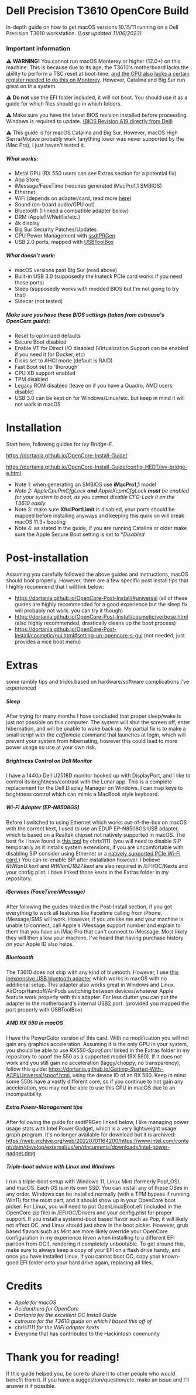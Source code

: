 # Dell Precision T3610 OpenCore Build
In-depth guide on how to get macOS versions 10.15/11 running on a Dell Precision T3610 workstation. _(Last updated 11/06/2023)_


### Important information

⚠ **WARNING!** You cannot run macOS Monterey or higher (12.0+) on this machine. This is because due to its age, the T3610's motherboard lacks the ability to perform a TSC reset at boot-time, <a href="https://github.com/acidanthera/CpuTscSync#cputscsync">and the CPU also lacks a certain register needed to do this on Monterey</a>. However, Catalina and Big Sur run great on this system.


⚠ **Do not** use the EFI folder included, it will not boot. You should use it as a guide for which files should go in which folders.

⚠ Make sure you have the latest BIOS revision installed before proceeding. Windows is required to update. <a href="https://www.dell.com/support/home/en-us/drivers/driversdetails?driverid=4d5hg">(BIOS Revision A19 directly from Dell)</a>

⚠ This guide is for macOS Catalina and Big Sur. However, macOS High Sierra/Mojave probably work (anything lower was never supported by the iMac Pro), I just haven't tested it. 


##### What works:
- Metal GPU (RX 550 users can see Extras section for a potential fix)
- App Store
- iMessage/FaceTime (requires generated iMacPro1,1 SMBIOS)
- Ethernet
- WiFi (depends on adapter/card, read more <a href="https://dortania.github.io/Wireless-Buyers-Guide/">here</a>)
- Sound (on-board audio/GPU out)
- Bluetooth (I linked a compatible adapter below)
- DRM (AppleTV/Netflix/etc.)
- 4k display
- Big Sur Security Patches/Updates
- CPU Power Management with <a href="https://dortania.github.io/OpenCore-Post-Install/universal/pm.html#sandy-and-ivy-bridge-power-management">ssdtPRGen</a>
- USB 2.0 ports, mapped with <a href="https://github.com/USBToolBox/tool">USBToolBox</a> 

##### What doesn't work:
- macOS versions past Big Sur (read above)
- Built-in USB 3.0 (supposedly the Inateck PCIe card works if you need those ports)
- Sleep (supposedly works with modded BIOS but I'm not going to try that) 
- Sidecar (not tested)

##### Make sure you have these BIOS settings (taken from cstrouse's OpenCore guide):
- Reset to optimized defaults
- Secure Boot disabled
- Enable VT for Direct I/O disabled (Virtualization Support can be enabled if you need it for Docker, etc)
- Disks set to AHCI mode (default is RAID)
- Fast Boot set to 'thorough'
- CPU XD support enabled
- TPM disabled
- Legacy ROM disabled (leave on if you have a Quadro, AMD users disable)
- USB 3.0 can be kept on for Windows/Linux/etc. but keep in mind it will not work in macOS


# Installation

Start here, following guides for _Ivy Bridge-E_. 

https://dortania.github.io/OpenCore-Install-Guide/

https://dortania.github.io/OpenCore-Install-Guide/config-HEDT/ivy-bridge-e.html

- Note 1: when generating an SMBIOS use **iMacPro1,1** model
-  _Note 2: AppleCpuPmCfgLock **and** AppleXcpmCfgLock **must** be enabled for your system to boot, as you cannot disable CFG-Lock it on the T3610 easily_
-  Note 3: make sure **XhciPortLimit** is disabled, your ports should be mapped before installing anyways and keeping this quirk on will break macOS 11.3+ booting
-  Note 4: as stated in the guide, if you are running Catalina or older make sure the Apple Secure Boot setting is set to **Disabled*

# Post-installation
Assuming you carefully followed the above guides and instructions, macOS should boot properly. However, there are a few specific post install tips that I highly recommend that I will link below:

- https://dortania.github.io/OpenCore-Post-Install/#universal (all of these guides are highly recommended for a good experience but the sleep fix will probably not work. you can try it though)
- https://dortania.github.io/OpenCore-Post-Install/cosmetic/verbose.html (also highly recommended, drastically cleans up the boot process)
- https://dortania.github.io/OpenCore-Post-Install/cosmetic/gui.html#setting-up-opencore-s-gui (not needed, just provides a nice boot menu)

# Extras 
some rambly tips and tricks based on hardware/software complications I've experienced

##### Sleep
After trying for many months I have concluded that proper sleep/wake is just not possible on this computer. The system will shut the screen off, enter hibernation, and will be unable to wake back up. My partial fix is to make a small script with the _caffeinate_ command that launches at login, which will prevent your system from hibernating, however this could lead to more power usage so use at your own risk.



##### Brightness Control on Dell Monitor
I have a 1440p Dell U2518D monitor hooked up with DisplayPort, and I like to control its brightness/contrast with the Lunar app. This is a complete replacement for the Dell Display Manager on Windows. I can map keys to brightness control which can mimic a MacBook style keyboard.



##### Wi-Fi Adapter (EP-N8508GS)
Before I switched to using Ethernet which works out-of-the-box on macOS with the correct kext, I used to use an EDUP EP-N8508GS USB adapter, which is based on a Realtek chipset not natively supported in macOS. The best fix I have found is <a href="https://github.com/chris1111/Wireless-USB-Big-Sur-Adapter">this tool</a> by chris1111. (you will need to disable SIP temporarily as it installs system extensions, if you are uncomfortable with disabling SIP consider using Ethernet or a <a href="https://dortania.github.io/Wireless-Buyers-Guide/types-of-wireless-card/pcie.html">natively supported PCIe Wi-Fi card.</a>) You can re-enable SIP after installation however. I believe _RtWlanU.kext_ and _RtWlanU1827.kext_ are also required in /EFI/OC/Kexts and your config.plist. I have linked those kexts in the Extras folder in my repository.



##### iServices (FaceTime/iMessage)
After following the guides linked in the Post-Install section, if you got everything to work all features like Facetime calling from iPhone, iMessage/SMS will work. However, if you are like me and your machine is unable to connect, call Apple's iMessage support number and explain to them that you have an iMac Pro that can't connect to iMessage. Most likely they will then allow your machine. I've heard that having purchase history on your Apple ID also helps.





##### Bluetoooth
The T3610 does not ship with any kind of bluetooth. However, I use <a href="https://www.amazon.com/IOGEAR-Bluetooth-Multi-Language-Version-GBU521W6/dp/B007ZT2AXE?th=1" rel="nofollow noreferrer">this inexpensive USB bluetooth adapter</a> which works in macOS with no additional setup. This adapter also works great in Windows and Linux. AirDrop/Handoff/AirPods switching between devices/whatever Apple feature work properly with this adapter. For less clutter you can put the adapter in the motherboard's internal USB2 port. (provided you mapped the port properly with USBToolBox)



##### AMD RX 550 in macOS
I have the PowerColor version of this card. With no modification you will not gain any graphics acceleration. Assuming it is the only GPU in your system, you should be able to use _RX550-Spoof.aml_ linked in the Extras folder in my repository to spoof the 550 as a supported model (RX 560). If it does not work and you still gain no acceleration (laggy/choppy, no transparency), follow this guide: https://dortania.github.io/Getting-Started-With-ACPI/Universal/spoof.html, using the device ID of an RX 560. Keep in mind some 550s have a vastly different core, so if you continue to not gain any acceleration, you may not be able to use this GPU in macOS due to an incompatibility.



##### Extra Power-Management tips
After following the guide for ssdtPRGen linked below, I like managing power usage stats with Intel Power Gadget, which is a very lightweight usage graph program. It's no longer available for download but it is archived: https://web.archive.org/web/20220701164200/https://www.intel.com/content/dam/develop/external/us/en/documents/downloads/intel-power-gadget.dmg


##### Triple-boot advice with Linux and Windows
I run a triple-boot setup with Windows 11, Linux Mint (formerly Pop!_OS), and macOS. Each OS is in its own SSD. You can install any of these OSes in any order. Windows can be installed normally (with a TPM bypass if running Win11) for the most part, and it should show up in your OpenCore boot picker. For Linux, you will need to put OpenLinuxBoot.efi (included in the OpenCore zip file) in /EFI/OC/Drivers and your config.plist for proper support. If you install a systemd-boot based flavor such as Pop, it will likely not affect OC, and Linux should just show in the boot picker. However, grub based flavors such as Mint are more likely override your OpenCore configuration in my experience (even when installing to a different EFI parition from OC!), rendering it completely unbootable. To get around this, make sure to always keep a copy of your EFI on a flash drive handy, and once you have installed Linux, if you cannot boot OC, copy your known-good EFI folder onto your hard drive again, replacing all files.


# Credits
- _Apple for macOS_
- _Acidanthera for OpenCore_
- _Dortania for the excellent OC Install Guide_
- _cstrouse for the T3610 guide on which I based this off of_
- _chris1111 for the WiFi adapter kexts_
- Everyone that has contributed to the Hackintosh community


# Thank you for reading!
If this guide helped you, be sure to share it to other people who would benefit from it. If you have a suggestion/question/etc. make an issue and I'll answer it if possible.


  
